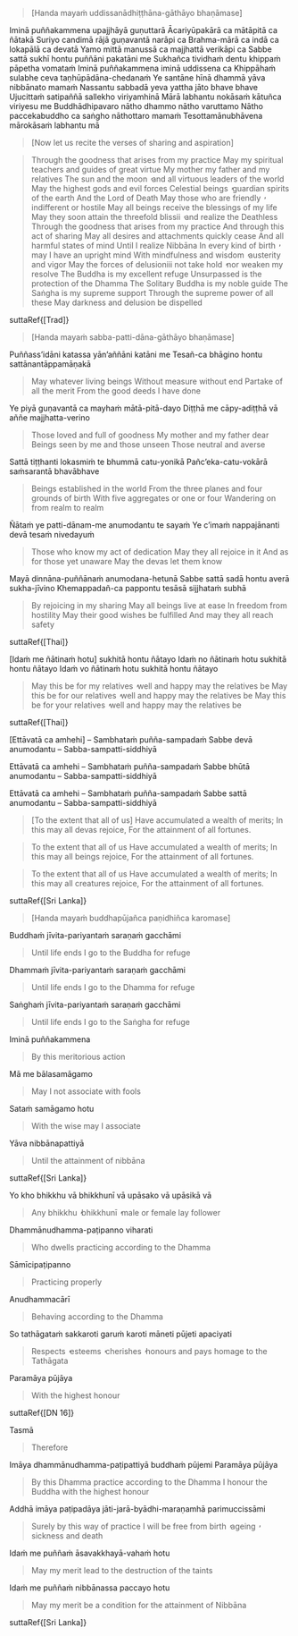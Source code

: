 <!-- section{Sharing and Aspirations} -->
<!-- paliTitle{Uddissanādhiṭṭhānā} -->

> [Handa mayaṁ uddissanādhiṭṭhāna-gāthāyo bhaṇāmase]

Iminā puññakammena upajjhāyā guṇuttarā
Ācariyūpakārā ca mātāpitā ca ñātakā
Suriyo candimā rājā guṇavantā narāpi ca
Brahma-mārā ca indā ca lokapālā ca devatā
Yamo mittā manussā ca majjhattā verikāpi ca
Sabbe sattā sukhī hontu puññāni pakatāni me
Sukhañca tividhaṁ dentu khippaṁ pāpetha vomataṁ
Iminā puññakammena iminā uddissena ca
Khippāhaṁ sulabhe ceva taṇhūpādāna-chedanaṁ
Ye santāne hīnā dhammā yāva nibbānato mamaṁ
Nassantu sabbadā yeva yattha jāto bhave bhave
Ujucittaṁ satipaññā sallekho viriyamhinā
Mārā labhantu nokāsaṁ kātuñca viriyesu me
Buddhādhipavaro nātho dhammo nātho varuttamo
Nātho paccekabuddho ca saṅgho nāthottaro mamaṁ
Tesottamānubhāvena mārokāsaṁ labhantu mā

> [Now let us recite the verses of sharing and aspiration]

<div class="english">

> Through the goodness that arises from my practice
> May my spiritual teachers and guides of great virtue
> My mother my father and my relatives
> The sun and the moon  ̓  and all virtuous leaders of the world
> May the highest gods and evil forces
> Celestial beings  ̓  guardian spirits of the earth
> And the Lord of Death
> May those who are friendly  ̓  indifferent or hostile
> May all beings receive the blessings of my life
> May they soon attain the threefold blissii  ̓  and realize the Deathless
> Through the goodness that arises from my practice
> And through this act of sharing
> May all desires and attachments quickly cease
> And all harmful states of mind
> Until I realize Nibbāna
> In every kind of birth  ̓  may I have an upright mind
> With mindfulness and wisdom  ̓  austerity and vigor
> May the forces of delusioniii not take hold  ̓  nor weaken my resolve
> The Buddha is my excellent refuge
> Unsurpassed is the protection of the Dhamma
> The Solitary Buddha is my noble guide
> The Saṅgha is my supreme support
> Through the supreme power of all these
> May darkness and delusion be dispelled

</div>

suttaRef{[Trad]}

<!-- section{Sharing of All Merits} -->
<!-- paliTitle{Sabba-patti-dāna} -->

> [Handa mayaṁ sabba-patti-dāna-gāthāyo bhaṇāmase]

Puññass’idāni katassa yān’aññāni katāni me
Tesañ-ca bhāgino hontu sattānantāppamāṇakā

<div class="english">

> May whatever living beings
> Without measure without end
> Partake of all the merit
> From the good deeds I have done

</div>

Ye piyā guṇavantā ca mayhaṁ mātā-pitā-dayo
Diṭṭhā me cāpy-adiṭṭhā vā aññe majjhatta-verino

<div class="english">

> Those loved and full of goodness
> My mother and my father dear
> Beings seen by me and those unseen
> Those neutral and averse

</div>

Sattā tiṭṭhanti lokasmiṁ te bhummā catu-yonikā
Pañc’eka-catu-vokārā saṁsarantā bhavābhave

<div class="english">

> Beings established in the world
> From the three planes and four grounds of birth
> With five aggregates or one or four
> Wandering on from realm to realm

</div>

Ñātaṁ ye patti-dānam-me anumodantu te sayaṁ
Ye c’imaṁ nappajānanti devā tesaṁ nivedayuṁ

<div class="english">

> Those who know my act of dedication
> May they all rejoice in it
> And as for those yet unaware
> May the devas let them know

</div>

Mayā dinnāna-puññānaṁ anumodana-hetunā
Sabbe sattā sadā hontu averā sukha-jīvino
Khemappadañ-ca pappontu tesāsā sijjhataṁ subhā

<div class="english">

> By rejoicing in my sharing
> May all beings live at ease
> In freedom from hostility
> May their good wishes be fulfilled
> And may they all reach safety

</div>

suttaRef{[Thai]}

<!-- section{Sharing of Merits with the Departed} -->
<!-- paliTitle{Peta-patti-dāna} -->

[Idaṁ me ñātinaṁ hotu] sukhitā hontu ñātayo
Idaṁ no ñātinaṁ hotu sukhitā hontu ñātayo
Idaṁ vo ñātinaṁ hotu sukhitā hontu ñātayo

<div class="english">

> May this be for my relatives  ̓  well and happy may the relatives be
> May this be for our relatives  ̓  well and happy may the relatives be
> May this be for your relatives  ̓  well and happy may the relatives be

</div>

suttaRef{[Thai]}

<!-- section{Sharing of Merits with the Devas} -->
<!-- paliTitle{Devata-patti-dāna} -->

[Ettāvatā ca amhehi] – Sambhataṁ puñña-sampadaṁ
Sabbe devā anumodantu – Sabba-sampatti-siddhiyā

Ettāvatā ca amhehi – Sambhataṁ puñña-sampadaṁ
Sabbe bhūtā anumodantu – Sabba-sampatti-siddhiyā

Ettāvatā ca amhehi – Sambhataṁ puñña-sampadaṁ
Sabbe sattā anumodantu – Sabba-sampatti-siddhiyā

<div class="english">

> [To the extent that all of us]
> Have accumulated a wealth of merits;
> In this may all devas rejoice,
> For the attainment of all fortunes.

> To the extent that all of us
> Have accumulated a wealth of merits;
> In this may all beings rejoice,
> For the attainment of all fortunes.

> To the extent that all of us
> Have accumulated a wealth of merits;
> In this may all creatures rejoice,
> For the attainment of all fortunes.

</div>

suttaRef{[Sri Lanka]}

<!-- section{The Highest Honour and Aspirations} -->
<!-- paliTitle{Paramāya pūjāyañca paṇidhiñca} -->

> [Handa mayaṁ buddhapūjañca paṇidhiñca karomase]

Buddhaṁ jīvita-pariyantaṁ saraṇaṁ gacchāmi

<div class="english">

> Until life ends I go to the Buddha for refuge

</div>

Dhammaṁ jīvita-pariyantaṁ saraṇaṁ gacchāmi

<div class="english">

> Until life ends I go to the Dhamma for refuge

</div>

Saṅghaṁ jīvita-pariyantaṁ saraṇaṁ gacchāmi

<div class="english">

> Until life ends I go to the Saṅgha for refuge

</div>

Iminā puññakammena

<div class="english">

> By this meritorious action

</div>

Mā me bālasamāgamo

<div class="english">

> May I not associate with fools

</div>

Sataṁ samāgamo hotu

<div class="english">

> With the wise may I associate

</div>

Yāva nibbānapattiyā

<div class="english">

> Until the attainment of nibbāna

</div>

suttaRef{[Sri Lanka]}

Yo kho bhikkhu vā bhikkhunī vā upāsako vā upāsikā vā

<div class="english">

> Any bhikkhu  ̓  bhikkhunī  ̓  male or female lay follower

</div>

Dhammānudhamma-paṭipanno viharati

<div class="english">

> Who dwells practicing according to the Dhamma

</div>

Sāmīcipaṭipanno

<div class="english">

> Practicing properly

</div>

Anudhammacārī

<div class="english">

> Behaving according to the Dhamma

</div>

So tathāgataṁ sakkaroti garuṁ karoti māneti pūjeti apaciyati

<div class="english">

> Respects  ̓  esteems  ̓  cherishes  ̓  honours and pays homage to the Tathāgata

</div>

Paramāya pūjāya

<div class="english">

> With the highest honour

</div>

suttaRef{[DN 16]}

Tasmā

<div class="english">

> Therefore

</div>

Imāya dhammānudhamma-paṭipattiyā buddhaṁ pūjemi
Paramāya pūjāya

<div class="english">

> By this Dhamma practice according to the Dhamma
> I honour the Buddha with the highest honour

</div>

Addhā imāya paṭipadāya jāti-jarā-byādhi-maraṇamhā parimuccissāmi

<div class="english">

> Surely by this way of practice
> I will be free from birth  ̓  ageing  ̓  sickness and death

</div>

Idaṁ me puññaṁ āsavakkhayā-vahaṁ hotu

<div class="english">

> May my merit lead to the destruction of the taints

</div>

Idaṁ me puññaṁ nibbānassa paccayo hotu

<div class="english">

> May my merit be a condition for the attainment of Nibbāna

</div>

suttaRef{[Sri Lanka]}
